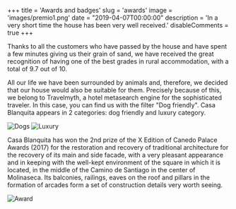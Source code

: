 +++
title = 'Awards and badges'
slug = 'awards'
image = 'images/premio1.png'
date = "2019-04-07T00:00:00"
description = 'In a very short time the house has been very well received.'
disableComments = true
+++

Thanks to all the customers who have passed by the house and have spent a few minutes giving us their grain of sand, we have received the great recognition of having one of the best grades in rural accommodation, with a total of 9.7 out of 10.

All our life we have been surrounded by animals and, therefore, we decided that our house would also be suitable for them. Precisely because of this, we belong to Travelmyth, a hotel metasearch engine for the sophisticated traveler. In this case, you can find us with the filter "Dog friendly". Casa Blanquita appears in 2 categories: dog friendly and luxury category.

![Dogs](/images/premio3.jpeg) ![Luxury](/images/premio2.jpeg)

Casa Blanquita has won the 2nd prize of the X Edition of Canedo Palace Awards (2017) for the restoration and recovery of traditional architecture for the recovery of its main and side facade, with a very pleasant appearance and in keeping with the well-kept environment of the square in which it is located, in the middle of the Camino de Santiago in the center of Molinaseca. Its balconies, railings, eaves on the roof and pillars in the formation of arcades form a set of construction details very worth seeing.

![Award](/images/premio4.jpeg)
